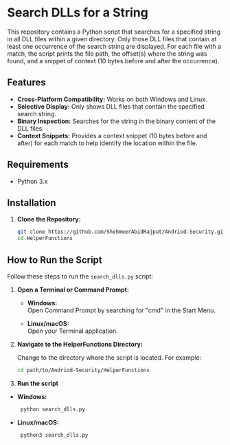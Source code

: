 # Search DLLs for a String

This repository contains a Python script that searches for a specified string in all DLL files within a given directory. Only those DLL files that contain at least one occurrence of the search string are displayed. For each file with a match, the script prints the file path, the offset(s) where the string was found, and a snippet of context (10 bytes before and after the occurrence).

## Features

- **Cross-Platform Compatibility:** Works on both Windows and Linux.
- **Selective Display:** Only shows DLL files that contain the specified search string.
- **Binary Inspection:** Searches for the string in the binary content of the DLL files.
- **Context Snippets:** Provides a context snippet (10 bytes before and after) for each match to help identify the location within the file.

## Requirements

- Python 3.x

## Installation

1. **Clone the Repository:**
   ```bash
   git clone https://github.com/ShehmeerAbidRajput/Andriod-Security.git
   cd HelperFunctions

## How to Run the Script

Follow these steps to run the `search_dlls.py` script:

1. **Open a Terminal or Command Prompt:**

   - **Windows:**  
     Open Command Prompt by searching for "cmd" in the Start Menu.
     
   - **Linux/macOS:**  
     Open your Terminal application.

2. **Navigate to the HelperFunctions Directory:**

   Change to the directory where the script is located. For example:

   ```bash
   cd path/to/Andriod-Security/HelperFunctions

3. **Run the script**

  - **Windows:**

    ```bash  
     python search_dlls.py
     ```
     
  - **Linux/macOS:**  

    ```bash
     python3 search_dlls.py
    ```